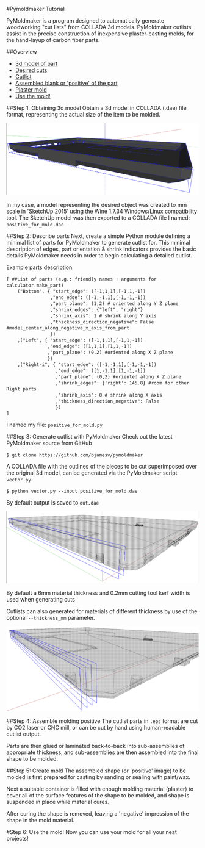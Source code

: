 #Pymoldmaker Tutorial

PyMoldmaker is a program designed to automatically generate woodworking "cut lists" from COLLADA 3d models. PyMoldmaker cutlists assist in the precise construction of inexpensive plaster-casting molds, for the hand-layup of carbon fiber parts.

##Overview
 - [3d model of part](#step-1-obtaining-3d-model)
 - [Desired cuts](#step-2-describe-parts)
 - [Cutlist](#step-3-generate-cutlist-with-pymoldmaker)
 - [Assembled blank or 'positive' of the part](#step-4-assemble-molding-positive)
 - [Plaster mold](#step-5-create-mold)
 - [Use the mold!](#step-6-use-the-mold)

##Step 1: Obtaining 3d model
Obtain a 3d model in COLLADA (.dae) file format, representing the actual size of the item to be molded.

![COLLADA model of part in SketchUp 2015](https://raw.githubusercontent.com/bjamesv/pymoldmaker/master/doc/COLLADA.png)

In my case, a model representing the desired object was created to mm scale in 'SketchUp 2015' using the Wine 1.7.34 Windows/Linux compatibility tool. The SketchUp model was then exported to a COLLADA file I named: `positive_for_mold.dae`

##Step 2: Describe parts
Next, create a simple Python module defining a minimal list of parts for PyMoldmaker to generate cutlist for. This minimal description of edges, part orientation & shrink indicators provides the basic details PyMoldmaker needs in order to begin calculating a detailed cutlist.

Example parts description:
```
[ ##List of parts (e.g.: friendly names + arguments for calculator.make_part)
    ("Bottom", { "start_edge": ([-1,1,1],[-1,1,-1])
                ,"end_edge": ([-1,-1,1],[-1,-1,-1])
                ,"part_plane": (1,2) # oriented along Y Z plane
                ,"shrink_edges": {"left", "right"}
                ,"shrink_axis": 1 # shrink along Y axis
                ,"thickness_direction_negative": False #model_center_along_negative_x_axis_from_part
                })
    ,("Left", { "start_edge": ([-1,1,1],[-1,1,-1])
               ,"end_edge": ([1,1,1],[1,1,-1])
               ,"part_plane": (0,2) #oriented along X Z plane
               })
    ,("Right-i", { "start_edge": ([-1,-1,1],[-1,-1,-1])
                  ,"end_edge": ([1,-1,1],[1,-1,-1])
                  ,"part_plane": (0,2) #oriented along X Z plane
                  ,"shrink_edges": {'right': 145.8} #room for other Right parts
                  ,"shrink_axis": 0 # shrink along X axis
                  ,"thickness_direction_negative": False
                  })
]
```

I named my file: `positive_for_mold.py`

##Step 3: Generate cutlist with PyMoldmaker
Check out the latest PyMoldmaker source from GitHub

    $ git clone https://github.com/bjamesv/pymoldmaker

A COLLADA file with the outlines of the pieces to be cut superimposed over the original 3d model, can be generated via the PyMoldmaker script `vector.py`.

    $ python vector.py --input positive_for_mold.dae

By default output is saved to `out.dae`

![outlines of cut parts, overlaid on input model](https://raw.githubusercontent.com/bjamesv/pymoldmaker/master/doc/6mm_overlay.png)

By default a 6mm material thickness and 0.2mm cutting tool kerf width is used when generating cuts

Cutlists can also generated for materials of different thickness by use of the optional `--thickness_mm` parameter.

![outlines of cut parts for 3mm material, overlaid on input model](https://raw.githubusercontent.com/bjamesv/pymoldmaker/master/doc/3mm_overlay.png)

##Step 4: Assemble molding positive
The cutlist parts in `.eps` format are cut by CO2 laser or CNC mill, or can be cut by hand using human-readable cutlist output.

Parts are then glued or laminated back-to-back into sub-assemblies of appropriate thickness, and sub-assemblies are then assembled into the final shape to be molded.

##Step 5: Create mold
The assembled shape (or 'positive' image) to be molded is first prepared for casting by sanding or sealing with paint/wax.

Next a suitable container is filled with enough molding material (plaster) to cover all of the surface features of the shape to be molded, and shape is suspended in place while material cures.

After curing the shape is removed, leaving a 'negative' impression of the shape in the mold material.

#Step 6: Use the mold!
Now you can use your mold for all your neat projects!
